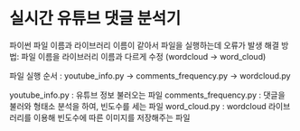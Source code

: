# 실시간 유튜브 댓글 분석기

파이썬 파일 이름과 라이브러리 이름이 같아서 파일을 실행하는데 오류가 발생
해결 방법: 파일 이름을 라이브러리 이름과 다르게 수정 (wordcloud -> word_cloud)

파일 실행 순서
: youtube_info.py -> comments_frequency.py -> wordcloud.py

youtube_info.py : 유튜브 정보 불러오는 파일
comments_frequency.py : 댓글을 불러와 형태소 분석을 하여, 빈도수를 세는 파일
word_cloud.py : wordcloud 라이브러리를 이용해 빈도수에 따른 이미지를 저장해주는 파일
